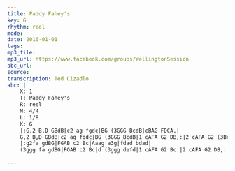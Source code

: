 ```yaml
---
title: Paddy Fahey's
key: G
rhythm: reel
mode: 
date: 2016-01-01
tags:
mp3_file: 
mp3_url: https://www.facebook.com/groups/WellingtonSession
abc_url: 
source: 
transcription: Ted Cizadlo
abc: |
    X: 1
    T: Paddy Fahey's
    R: reel
    M: 4/4
    L: 1/8
    K: G
    |:G,2 B,D GBdB|c2 ag fgdc|BG (3GGG BcdB|cBAG FDCA,|
    G,2 B,D GBdB|c2 ag fgdc|BG (3GGG BcdB|1 cAFA G2 DB,:|2 cAFA G2 (3Bcd||
    |:g2fa gdBG|FGAB c2 Bc|Aaag a3g|fdad bdad|
    (3ggg fa gdBG|FGAB c2 Bc|d (3ggg defd|1 cAFA G2 Bc:|2 cAFA G2 DB,||
    
---
```


